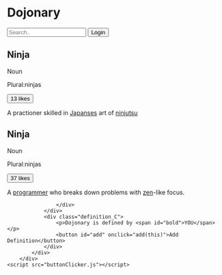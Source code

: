 <!DOCTYPE html>
<html lang="en">
<head>
    <meta charset="UTF-8">
    <meta http-equiv="X-UA-Compatible" content="IE=edge">
    <meta name="viewport" content="width=device-width, initial-scale=1.0">
    <title>Document</title>
    <link rel="stylesheet" href="buttonClicker.css">
</head>
<body>
        <div id="main_container">
            <div id="header">
                <h1>Dojonary</h1>
                <form>
                    <input type="text" placeholder="Search..">
                    <button type="button" onclick="log(this)">Login</button>
                </form>
            </div>
            <div class="definitions">
                <div class="two_definitions">
                    <div class="definition">
                        <div class="part_of_speech">
                            <h2>Ninja</h2>
                            <p>Noun</p>
                            <p>Plural:<span class="italics">ninjas</span></p>
                            <button class="likes"> 13 likes</button>
                        </div>
                            <p class="defined">A practioner skilled in <a href=#>Japanses</a> art of <a href=#>ninjutsu</a></p>
                    </div>
                    <div class="definition">
                        <div class="part_of_speach">
                            <h2>Ninja</h2>
                            <p>Noun</p>
                            <p>Plural:<span class="italics">ninjas</span></p>
                            <button class="likes">37 likes</button>
                        </div>
                            <p class="defined">A <a href=#>programmer</a> who breaks down problems with <a href=#>zen</a>-like focus. </p>
                            
                    </div>
                </div>
                <div class="definition_C">
                    <p>Dojonary is defined by <span id="bold">YOU</span></p>
                    <button id="add" onclick="add(this)">Add Definition</button>
                </div>
            </div>  
        </div>
    <script src="buttonClicker.js"></script>
</body>
</html>
